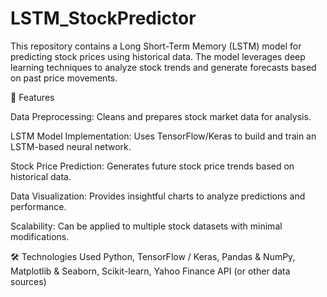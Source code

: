 # LSTM_StockPredictor

This repository contains a Long Short-Term Memory (LSTM) model for predicting stock prices using historical data. The model leverages deep learning techniques to analyze stock trends and generate forecasts based on past price movements.

🚀 Features

Data Preprocessing: Cleans and prepares stock market data for analysis.

LSTM Model Implementation: Uses TensorFlow/Keras to build and train an LSTM-based neural network.

Stock Price Prediction: Generates future stock price trends based on historical data.

Data Visualization: Provides insightful charts to analyze predictions and performance.

Scalability: Can be applied to multiple stock datasets with minimal modifications.

🛠️ Technologies Used
Python, TensorFlow / Keras, Pandas & NumPy, Matplotlib & Seaborn, Scikit-learn, Yahoo Finance API (or other data sources)


